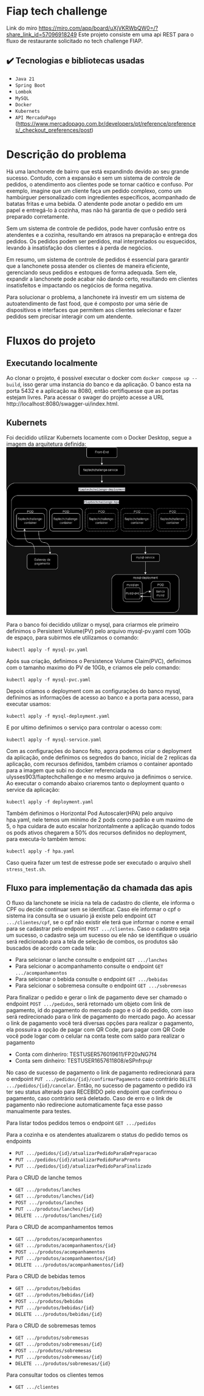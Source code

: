 # Fiap tech challenge
Link do miro https://miro.com/app/board/uXjVKRWbQW0=/?share_link_id=57096918249
Este projeto consiste em uma api REST para o fluxo de restaurante solicitado no tech challenge FIAP.

## ✔️ Tecnologias e bibliotecas usadas
- `Java 21`
- `Spring Boot`
- `Lombok`
- `MySQL` 
- `Docker`
- `Kubernets`
-  `API MercadoPago` (https://www.mercadopago.com.br/developers/pt/reference/preferences/_checkout_preferences/post)

# Descrição do problema
Há uma lanchonete de bairro que está expandindo devido ao seu grande sucesso. Contudo, com a expansão e sem um sistema de controle de pedidos, o atendimento aos clientes pode se tornar caótico e confuso. Por exemplo, imagine que um cliente faça um pedido complexo, como um hambúrguer personalizado com ingredientes específicos, acompanhado de batatas fritas e uma bebida. O atendente pode anotar o pedido em um papel e entregá-lo à cozinha, mas não há garantia de que o pedido será preparado corretamente.

Sem um sistema de controle de pedidos, pode haver confusão entre os atendentes e a cozinha, resultando em atrasos na preparação e entrega dos pedidos. Os pedidos podem ser perdidos, mal interpretados ou esquecidos, levando à insatisfação dos clientes e à perda de negócios.

Em resumo, um sistema de controle de pedidos é essencial para garantir que a lanchonete possa atender os clientes de maneira eficiente, gerenciando seus pedidos e estoques de forma adequada. Sem ele, expandir a lanchonete pode acabar não dando certo, resultando em clientes insatisfeitos e impactando os negócios de forma negativa.

Para solucionar o problema, a lanchonete irá investir em um sistema de autoatendimento de fast food, que é composto por uma série de dispositivos e interfaces que permitem aos clientes selecionar e fazer pedidos sem precisar interagir com um atendente.

# Fluxos do projeto

## Executando localmente
Ao clonar o projeto, é possivel executar o docker com `docker compose up --build`, isso gerar uma instancia do banco e da aplicação. O banco esta na porta 5432 e a aplicação na 8080, então certifiquesse que as portas estejam livres.
Para acessar o swager do projeto acesse a URL http://localhost:8080/swagger-ui/index.html.

## Kubernets
Foi decidido utilizar Kubernets locamente com o Docker Desktop, segue a imagem da arquitetura definida:
![FiapArq.jpg](FiapArq.jpg)

Para o banco foi decidido utilizar o mysql, para criarmos ele primeiro definimos o Persistent Volume(PV) pelo arquivo mysql-pv.yaml com 10Gb de espaço, para subirmos ele utilizamos o comando:

`kubectl apply -f mysql-pv.yaml`

Após sua criação, definimos o Persistence Volume Claim(PVC), definimos com o tamanho maximo do PV de 10Gb, e criamos ele pelo comando:

`kubectl apply -f mysql-pvc.yaml`

Depois criamos o deployment com as configurações do banco mysql, definimos as informações de acesso ao banco e a porta para acesso, para executar usamos:

`kubectl apply -f mysql-deployment.yaml`

E por ultimo definimos o serviço para controlar o acesso com:

`kubectl apply -f mysql-service.yaml`

Com as configurações do banco feito, agora podemos criar o deployment da aplicação, onde definimos os segredos do banco, inicial de 2 replicas da aplicação, com recursos definidos, também criamos o container apontado para a imagem que subi no docker referenciada na ulysses903/fiaptechchallenge e no mesmo arquivo ja definimos o service. Ao executar o comando abaixo criaremos tanto o deployment quanto o service da aplicação:

`kubectl apply -f deployment.yaml`

Também definimos o Horizontal Pod Autoscaler(HPA) pelo arquivo hpa.yaml, nele temos um minimo de 2 pods como padrão e um maximo de 5, o hpa cuidara de auto escalar horizontalmente a aplicação quando todos os pods ativos chegarem a 50% dos recursos definidos no deployment, para executa-lo também temos:

`kubectl apply -f hpa.yaml`

Caso queira fazer um test de estresse pode ser executado o arquivo shell `stress_test.sh`.
## Fluxo para implementação da chamada das apis
O fluxo da lanchonete se inicia na tela de cadastro do cliente, ele informa o CPF ou decide continuar sem se identificar.
Caso ele informar o cpf o sistema ira consulta se o usuario já existe pelo endpoint `GET .../clientes/cpf`, se o cpf não existir ele terá que informar o nome e email para se cadastrar pelo endpoint `POST .../clientes`.
Caso o cadastro seja um sucesso, o cadastro seja um sucesso ou ele não se identifique o usuário será redicionado para a tela de seleção de combos, os produtos são buscados de acordo com cada tela:
- Para selcionar o lanche consulte o endpoint `GET .../lanches`
- Para selcionar o acompanhamento consulte o endpoint `GET .../acompanhamentos`
- Para selcionar o bebida consulte o endpoint `GET .../bebidas`
- Para selcionar o sobremesa consulte o endpoint `GET .../sobremesas`
  
Para finalizar o pedido e gerar o link de pagamento deve ser chamado o endpoint `POST .../pedidos`, será retornado um objeto com link de pagamento, id do pagamento do mercado pago e o id do pedido, com isso será redirecionado para o link de pagamento do mercado pago.
Ao acessar o link de pagamento você terá diversas opções para realizar o pagamento, ela possuíra a opção de pagar com QR Code, para pagar com QR Code você pode logar com o celular na conta teste com saldo para realizar o pagamento
- Conta com dinheriro: TESTUSER576019611/FP20xNG7f4
- Conta sem dinheiro: TESTUSER1657611808/eSPnfrpujr

No caso de sucesso de pagamento o link de pagamento redirecionará para o endpoint `PUT .../pedidos/{id}/confirmarPagamento` caso contrário `DELETE .../pedidos/{id}/cancelar`.
Então, no sucesso de pagamento o pedido irá ter seu status alterado para RECEBIDO pelo endpoint que confirmou o pagamento, caso contrário será deletado.
Caso de erro e o link de pagamento não redirecione automaticamente faça esse passo manualmente para testes.

Para listar todos pedidos temos o endpoint `GET .../pedidos`

Para a cozinha e os atendentes atualizarem o status do pedido temos os endpoints
- `PUT .../pedidos/{id}/atualizarPedidoParaEmPreparacao`
- `PUT .../pedidos/{id}/atualizarPedidoParaPronto`
- `PUT .../pedidos/{id}/atualizarPedidoParaFinalizado`

Para o CRUD de lanche temos
- `GET .../produtos/lanches`
- `GET .../produtos/lanches/{id}`
- `POST .../produtos/lanches`
- `PUT .../produtos/lanches/{id}`
- `DELETE .../produtos/lanches/{id}`

Para o CRUD de acompanhamentos temos
- `GET .../produtos/acompanhamentos`
- `GET .../produtos/acompanhamentos/{id}`
- `POST .../produtos/acompanhamentos`
- `PUT .../produtos/acompanhamentos/{id}`
- `DELETE .../produtos/acompanhamentos/{id}`

Para o CRUD de bebidas temos
- `GET .../produtos/bebidas`
- `GET .../produtos/bebidas/{id}`
- `POST .../produtos/bebidas`
- `PUT .../produtos/bebidas/{id}`
- `DELETE .../produtos/bebidas/{id}`

Para o CRUD de sobremesas temos
- `GET .../produtos/sobremesas`
- `GET .../produtos/sobremesas/{id}`
- `POST .../produtos/sobremesas`
- `PUT .../produtos/sobremesas/{id}`
- `DELETE .../produtos/sobremesas/{id}`

Para consultar todos os clientes temos 
- `GET .../clientes`
